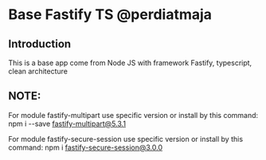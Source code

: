# Base Fastify TS @perdiatmaja

## **Introduction**

This is a base app come from Node JS with framework Fastify, typescript, clean architecture

## **NOTE:**

For module fastify-multipart use specific version or install by this command:
npm i --save fastify-multipart@5.3.1

For module fastify-secure-session use specific version or install by this command:
npm i fastify-secure-session@3.0.0